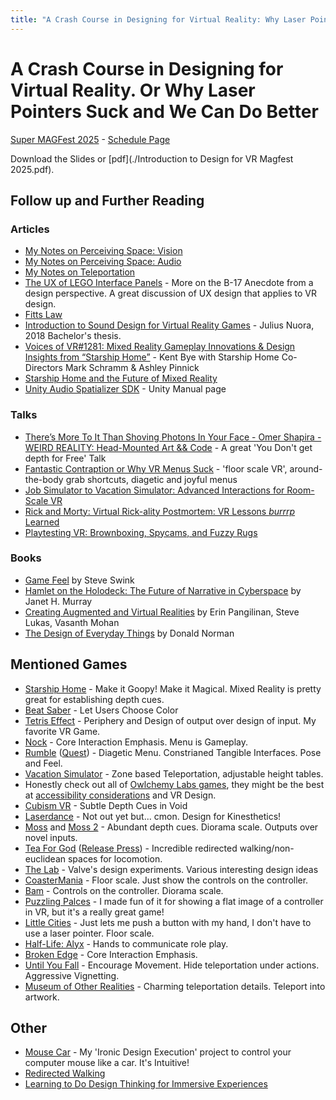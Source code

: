 ```yaml
---
title: "A Crash Course in Designing for Virtual Reality: Why Laser Pointers Suck and We Can Do Better"
---
```

# A Crash Course in Designing for Virtual Reality. Or Why Laser Pointers Suck and We Can Do Better
[Super MAGFest 2025](https://super.magfest.org/) - [Schedule Page](https://builder.guidebook.com/g/#/guides/magfest2025/schedule/sessions/30811056)

Download the Slides or [pdf](./Introduction to Design for VR Magfest 2025.pdf).

## Follow up and Further Reading

### Articles
- [My Notes on Perceiving Space: Vision](https://impr.hdyar.com/notes/perceivingSpaceVision.html)
- [My Notes on Perceiving Space: Audio](https://impr.hdyar.com/notes/perceivingSpaceAcoustics.html)
- [My Notes on Teleportation](https://hunterdyar.github.io/xr-interaction-library/Notes/teleportation-notes/)
- [The UX of LEGO Interface Panels](https://interactionmagic.com/UX-LEGO-Interfaces/) - More on the B-17 Anecdote from a design perspective. A great discussion of UX design that applies to VR design. 
- [Fitts Law](https://en.wikipedia.org/wiki/Fitts%27s_law)
- [Introduction to Sound Design for Virtual Reality Games](https://www.theseus.fi/bitstream/handle/10024/142304/Nuora_Julius.pdf) - Julius Nuora, 2018 Bachelor's thesis.
- [Voices of VR#1281: Mixed Reality Gameplay Innovations & Design Insights from “Starship Home”](https://voicesofvr.com/1482-mixed-reality-gameplay-innovations-design-insights-from-starship-home-co-directors-mark-schramm-ashley-pinnick/) - Kent Bye with Starship Home Co-Directors Mark Schramm & Ashley Pinnick
- [Starship Home and the Future of Mixed Reality](https://medium.com/@doug_creature/starship-home-and-the-future-of-mixed-reality-5bda9d29a756)
- [Unity Audio Spatializer SDK](https://docs.unity3d.com/Manual/AudioSpatializerSDK.html) - Unity Manual page

### Talks
- [There’s More To It Than Shoving Photons In Your Face - Omer Shapira - WEIRD REALITY: Head-Mounted Art && Code](https://vimeo.com/228098189) - A great 'You Don't get depth for Free' Talk
- [Fantastic Contraption or Why VR Menus Suck](https://gdcvault.com/play/1023668/Menus) - 'floor scale VR', around-the-body grab shortcuts, diagetic and joyful menus
- [Job Simulator to Vacation Simulator: Advanced Interactions for Room-Scale VR](https://www.youtube.com/watch?v=q83f3sdQBBc)
- [Rick and Morty: Virtual Rick-ality Postmortem: VR Lessons *burrrp* Learned](https://www.youtube.com/watch?v=7aqIbeQQL8c)
- [Playtesting VR: Brownboxing, Spycams, and Fuzzy Rugs](https://gdcvault.com/play/1025212/Playtesting-VR-Brownboxing-Spycams-and)

### Books
- [Game Feel](http://www.game-feel.com/) by Steve Swink
- [Hamlet on the Holodeck: The Future of Narrative in Cyberspace](https://mitpress.mit.edu/9780262631877/hamlet-on-the-holodeck/) by Janet H. Murray
- [Creating Augmented and Virtual Realities](https://www.oreilly.com/library/view/creating-augmented-and/9781492044185/) by Erin Pangilinan, Steve Lukas, Vasanth Mohan
- [The Design of Everyday Things](https://www.nngroup.com/books/design-everyday-things-revised/) by Donald Norman 

## Mentioned Games
- [Starship Home](https://www.creature.page/starship-home) - Make it Goopy! Make it Magical. Mixed Reality is pretty great for establishing depth cues.
- [Beat Saber](https://www.beatsaber.com/) - Let Users Choose Color
- [Tetris Effect](https://en.wikipedia.org/wiki/Tetris_Effect) - Periphery and Design of output over design of input. My favorite VR Game.
- [Nock](https://nock.game/) - Core Interaction Emphasis. Menu is Gameplay.
- [Rumble](https://store.steampowered.com/app/890550/RUMBLE/) ([Quest](https://www.meta.com/experiences/pcvr/rumble/2083635558323899/)) - Diagetic Menu. Constrianed Tangible Interfaces. Pose and Feel.
- [Vacation Simulator](https://vacationsimulatorgame.com/) - Zone based Teleportation, adjustable height tables.
- Honestly check out all of [Owlchemy Labs games](https://owlchemylabs.com/games), they might be the best at [accessibility considerations](https://owlchemylabs.com/blog/how-we-incorporate-accessibility-in-development) and VR Design.
- [Cubism VR](https://www.cubism-vr.com/) - Subtle Depth Cues in Void
- [Laserdance](https://www.youtube.com/watch?v=0UowL5cjhaI) - Not out yet but... cmon. Design for Kinesthetics!
- [Moss](https://www.polyarcgames.com/games/moss) and [Moss 2](https://www.polyarcgames.com/) - Abundant depth cues. Diorama scale. Outputs over novel inputs.
- [Tea For God](https://void-room.itch.io/tea-for-god) ([Release Press](https://www.uploadvr.com/tea-for-god-full-release/)) - Incredible redirected walking/non-euclidean spaces for locomotion. 
- [The Lab](https://store.steampowered.com/app/450390/The_Lab/) - Valve's design experiments. Various interesting design ideas
- [CoasterMania](https://www.coastermaniavr.com/) - Floor scale. Just show the controls on the controller.
- [Bam](https://i-illusions.com/games/bam) - Controls on the controller. Diorama scale.
- [Puzzling Palces](https://puzzlingplaces.ghost.io/) - I made fun of it for showing a flat image of a controller in VR, but it's a really great game!
- [Little Cities](https://www.meta.com/experiences/little-cities/4988470131168299/) - Just lets me push a button with my hand, I don't have to use a laser pointer. Floor scale.
- [Half-Life: Alyx](https://www.half-life.com/en/alyx) - Hands to communicate role play.
- [Broken Edge](https://fasttravelgames.com/games/brokenedge) - Core Interaction Emphasis.
- [Until You Fall](https://untilyoufall.schellgames.com/) - Encourage Movement. Hide teleportation under actions. Aggressive Vignetting.
- [Museum of Other Realities](https://www.museumor.com/) - Charming teleportation details. Teleport into artwork.

## Other
- [Mouse Car](https://hdyar.com/blog/posts/mouse-car/) - My 'Ironic Design Execution' project to control your computer mouse like a car. It's Intuitive!
- [Redirected Walking](https://en.wikipedia.org/wiki/Redirected_walking)
- [Learning to Do Design Thinking for Immersive Experiences](https://www.gdcvault.com/play/1025597/Learning-to-Do-Design-Thinking)